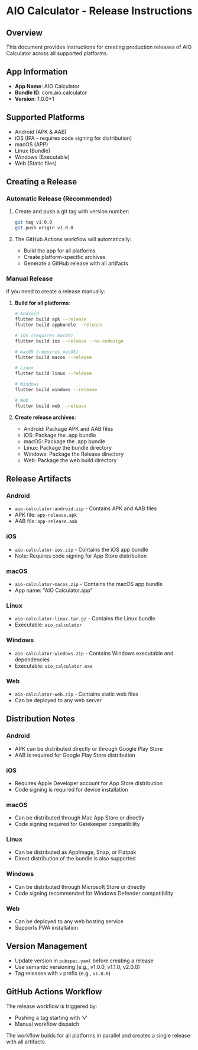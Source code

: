# AIO Calculator - Release Instructions

## Overview
This document provides instructions for creating production releases of AIO Calculator across all supported platforms.

## App Information
- **App Name**: AIO Calculator
- **Bundle ID**: com.aio.calculator
- **Version**: 1.0.0+1

## Supported Platforms
- Android (APK & AAB)
- iOS (IPA - requires code signing for distribution)
- macOS (APP)
- Linux (Bundle)
- Windows (Executable)
- Web (Static files)

## Creating a Release

### Automatic Release (Recommended)
1. Create and push a git tag with version number:
   ```bash
   git tag v1.0.0
   git push origin v1.0.0
   ```

2. The GitHub Actions workflow will automatically:
   - Build the app for all platforms
   - Create platform-specific archives
   - Generate a GitHub release with all artifacts

### Manual Release
If you need to create a release manually:

1. **Build for all platforms**:
   ```bash
   # Android
   flutter build apk --release
   flutter build appbundle --release
   
   # iOS (requires macOS)
   flutter build ios --release --no-codesign
   
   # macOS (requires macOS)
   flutter build macos --release
   
   # Linux
   flutter build linux --release
   
   # Windows
   flutter build windows --release
   
   # Web
   flutter build web --release
   ```

2. **Create release archives**:
   - Android: Package APK and AAB files
   - iOS: Package the .app bundle
   - macOS: Package the .app bundle
   - Linux: Package the bundle directory
   - Windows: Package the Release directory
   - Web: Package the web build directory

## Release Artifacts

### Android
- `aio-calculator-android.zip` - Contains APK and AAB files
- APK file: `app-release.apk`
- AAB file: `app-release.aab`

### iOS
- `aio-calculator-ios.zip` - Contains the iOS app bundle
- Note: Requires code signing for App Store distribution

### macOS
- `aio-calculator-macos.zip` - Contains the macOS app bundle
- App name: "AIO Calculator.app"

### Linux
- `aio-calculator-linux.tar.gz` - Contains the Linux bundle
- Executable: `aio_calculator`

### Windows
- `aio-calculator-windows.zip` - Contains Windows executable and dependencies
- Executable: `aio_calculator.exe`

### Web
- `aio-calculator-web.zip` - Contains static web files
- Can be deployed to any web server

## Distribution Notes

### Android
- APK can be distributed directly or through Google Play Store
- AAB is required for Google Play Store distribution

### iOS
- Requires Apple Developer account for App Store distribution
- Code signing is required for device installation

### macOS
- Can be distributed through Mac App Store or directly
- Code signing required for Gatekeeper compatibility

### Linux
- Can be distributed as AppImage, Snap, or Flatpak
- Direct distribution of the bundle is also supported

### Windows
- Can be distributed through Microsoft Store or directly
- Code signing recommended for Windows Defender compatibility

### Web
- Can be deployed to any web hosting service
- Supports PWA installation

## Version Management
- Update version in `pubspec.yaml` before creating a release
- Use semantic versioning (e.g., v1.0.0, v1.1.0, v2.0.0)
- Tag releases with `v` prefix (e.g., `v1.0.0`)

## GitHub Actions Workflow
The release workflow is triggered by:
- Pushing a tag starting with 'v'
- Manual workflow dispatch

The workflow builds for all platforms in parallel and creates a single release with all artifacts.
